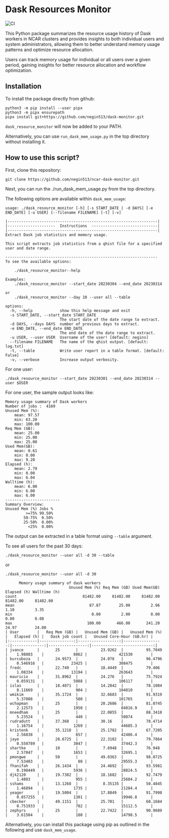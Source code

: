 # Dask Resources Monitor
![CI](https://img.shields.io/github/actions/workflow/status/negin513/ncar-dask-monitor/main.yml?label=CI&logo=GitHub&style=flat-square)


This Python package summarizes the resource usage history of Dask workers in NCAR clusters and provides insights to both individual users and system administrators, allowing them to better understand memory usage patterns and optimize resource allocation.

Users can track memory usage for individual or all users over a given period, gaining insights for better resource allocation and workflow optimization.

## Installation

To install the package directly from github:
```
python3 -m pip install --user pipx
python3 -m pipx ensurepath
pipx install git+https://github.com/negin513/dask-monitor.git
```
`dask_resource_monitor` will now be added to your PATH.

Alternatively, you can use `run_dask_mem_usage.py` in the top directory without installing it. 


## How to use this script?

First, clone this repository:
```
git clone https://github.com/negin513/ncar-dask-monitor.git
```
Next, you can run the ./run_dask_mem_usage.py from the top directory.

The following options are available within `dask_mem_usage`:
```
usage: ./dask_resource_monitor [-h] [-s START_DATE | -d DAYS] [-e END_DATE] [-u USER] [--filename FILENAME] [-t] [-v]

|------------------------------------------------------------------|
|---------------------  Instructions  -----------------------------|
|------------------------------------------------------------------|
Extract Dask job statistics and memory usage.

This script extracts job statistics from a qhist file for a specified
user and date range.

-------------------------------------------------------------------
To see the available options:

    ./dask_resource_monitor--help

Examples:
    ./dask_resource_monitor --start_date 20230304 --end_date 20230314

or
    ./dask_resource_monitor --day 10 --user all --table

options:
  -h, --help            show this help message and exit
  -s START_DATE, --start_date START_DATE
                        The start date of the date range to extract.
  -d DAYS, --days DAYS  number of previous days to extract.
  -e END_DATE, --end_date END_DATE
                        The end date of the date range to extract.
  -u USER, --user USER  Username of the user! [default: negins]
  --filename FILENAME   The name of the qhist output. [default: log.txt]
  -t, --table           Write user report in a table format. [default: False]
  -v, --verbose         Increase output verbosity.
```

For one user:
```
./dask_resource_monitor --start_date 20230301 --end_date 20230314 --user $USER
```

For one user, the sample output looks like:

```
Memory usage summary of Dask workers
Number of jobs :  4169
Unused Mem (%):
    mean: 97.57
    min: 63.20
    max: 100.00
Req Mem (GB):
    mean: 25.00
    min: 25.00
    max: 25.00
Used Mem(GB):
    mean: 0.61
    min: 0.00
    max: 9.20
Elapsed (h):
    mean: 2.79
    min: 0.00
    max: 6.04
Walltime (h):
    mean: 6.00
    min: 6.00
    max: 6.00
------------------------
Summary Overview:
Unused Mem (%) Jobs %
         >=75% 99.50%
        50-75%  0.50%
        25-50%  0.00%
          <25%  0.00%

```
The output can be extracted in a table format using `--table` argument.


To see all users for the past 30 days:

```
./dask_resource_monitor --user all -d 30 --table
```
or
```
./dask_resource_monitor --user all -d 30
```

```
      Memory usage summary of dask workers                                                   
                            Unused Mem (%) Req Mem (GB) Used Mem(GB) Elapsed (h) Walltime (h)
count                             81482.00     81482.00     81482.00    81482.00     81482.00
mean                                 87.87        25.00         2.96        1.10         3.35
min                                   0.00         2.00         0.00        0.00         0.08
max                                 100.00       466.00       241.20       24.97        24.00
| User        |   Req Mem (GB) |   Unused Mem (GB) |   Unused Mem (%) |   Elapsed (h) |   Dask job count |   Unused Core-Hour (GB.hr) |
|:------------|---------------:|------------------:|-----------------:|--------------:|-----------------:|---------------------------:|
| jvance      |       25       |          23.9262  |          95.7049 |    1.98803    |             8862 |              421530        |
| burcuboza   |       24.9573  |          24.078   |          96.4796 |    0.546916   |            23425 |              308475        |
| fredc       |       22.749   |          18.4449  |          79.406  |    1.08334    |            13194 |              263643        |
| mauricio    |       31.8962  |          24.276   |          75.7924 |    0.859131   |             5088 |              106117        |
| islas       |       18.4071  |          14.2842  |          78.1084 |    8.11669    |              904 |              104810        |
| wmikim      |       35.1724  |          32.6683  |          91.9319 |    5.37088    |              580 |              101765        |
| wchapman    |       25       |          20.2686  |          81.0745 |    2.12573    |             1950 |               84016.9      |
| mneedham    |       25       |          22.0855  |          88.3418 |    5.23524    |              440 |               50874        |
| rudradutt   |       37.368   |          30.16    |          78.4714 |    1.16754    |             1269 |               44685.3      |
| kristenk    |       35.1218  |          25.1782  |          67.7205 |    2.56838    |              657 |               42486.4      |
| jaye        |       28.6725  |          22.3102  |          79.7864 |    0.550789   |             3047 |               37442.3      |
| shartke     |       10       |           7.6948  |          76.948  |    2.57047    |             1653 |               32695.1      |
| pmongwe     |       50       |          49.0363  |          98.0725 |    7.53403    |               80 |               29555.3      |
| fhanifah    |       26.1434  |          24.4692  |          93.5981 |    0.198449   |             5936 |               28824.5      |
| djk2120     |       19.7382  |          18.1682  |          92.7479 |    1.4803     |              955 |               25684.2      |
| sshams      |       13.1268  |           8.35135 |          50.4845 |    1.46894    |             1735 |               21284.4      |
| yeager      |       19.5004  |          17.8849  |          91.7998 |    0.857255   |             1301 |               19946.8      |
| cbecker     |       49.1151  |          25.701   |          60.1684 |    0.751933   |              782 |               15112.5      |
| zephyrs     |       25       |          22.7422  |          90.9689 |    3.61504    |              180 |               14798.5      |

```

Alternatively, you can install this package using pip as outlined in the following and use `dask_mem_usage`. 


